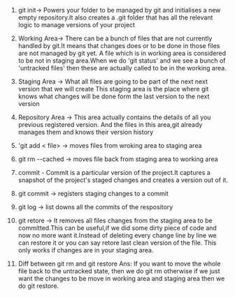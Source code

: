 1. git init-> Powers your folder to be managed by git and initialises a new empty repository.It also creates a .git folder that has all the relevant logic to manage versions of your project

2. Working Area-> There can be a bunch of files that are not currently handled by git.It means that changes does or to be done in those files are not managed by git yet. A file which is in working area is considered to be not in staging area.When we do 'git status' and we see a bunch of 'untracked files'
   then these are actually called to be in the working area.

3. Staging Area -> What all files are going to be part of the next next version that we will create
   This staging area is the place where git knows what changes will be done form the last version to the next version

4. Repository Area -> This area actually contains the details of all you previous registered version.
   And the files in this area,git already manages them and knows their version history

5. 'git add < file> -> moves files from wroking area to staging area

6. git rm --cached <files> -> moves file back from staging area to working area

7. commit - Commit is a particular version of the project.It captures a snapshot of the project's staged changes and creates a version out of it.

8. git commit -> registers staging changes to a commit

9. git log -> list downs all the commits of the respository

10. git retore <file> -> It removes all files changes from the staging area to be committed.This can be useful,if we did some dirty piece of code and now no more want it.Instead of deleting every
    change line by line we can restore it or you can say retore last clean version of the file.
    This only works if changes are in your staging area.

11. Diff between git rm and git restore
    Ans: If you want to move the whole file back to the untracked state, then we do git rm otherwise if we just want the changes to be move in working area and staging area then we do git restore.
